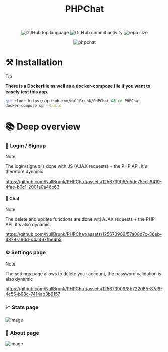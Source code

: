 <div align="center">
   
# PHPChat  
  
<br/> 

![GitHub top language](https://img.shields.io/github/languages/top/NullBrunk/PHPChat?style=for-the-badge)
![GitHub commit activity](https://img.shields.io/github/commit-activity/m/NullBrunk/PHPChat?style=for-the-badge)
![repo size](https://img.shields.io/github/repo-size/NullBrunk/PHPChat?style=for-the-badge)


![phpchat](https://github.com/NullBrunk/PHPChat/assets/125673909/eabe391b-88f3-4b9c-9545-975cdaee98d1)

</div>


# ⚒️ Installation

> [!TIP]
> **There is a Dockerfile as well as a docker-compose file if you want to easely test this app.**

```bash
git clone https://github.com/NullBrunk/PHPChat && cd PHPChat
docker-compose up --build
```

# 📚 Deep overview

### 🔐 Login / Signup

> [!NOTE]
> The login/signup is done with JS (AJAX requests) + the PHP API, it's therefore dynamic 

https://github.com/NullBrunk/PHPChat/assets/125673909/d5de75cd-9410-4fae-b0c1-2001a0a46c63

#### 💬 Chat

> [!NOTE]
> The delete and update functions are done witj AJAX requests + the PHP API, it's also dynamic

https://github.com/NullBrunk/PHPChat/assets/125673909/57a08d7c-36eb-4879-a80d-c4a467fbe4b5

### ⚙️ Settings page


> [!NOTE]
> The settings page allows to delete your account, the password validation is also dynamic

https://github.com/NullBrunk/PHPChat/assets/125673909/8b722d85-87a6-4c55-b98c-7414ab3b9157

### 📈 Stats page 
![image](https://github.com/NullBrunk/PHPChat/assets/125673909/5a893e6b-773b-4707-b018-0451eef32524)

### 🔎 About page
![image](https://github.com/NullBrunk/PHPChat/assets/125673909/3e59c72d-0ccd-4fbf-ad60-e1d4d3c2d5fa)





